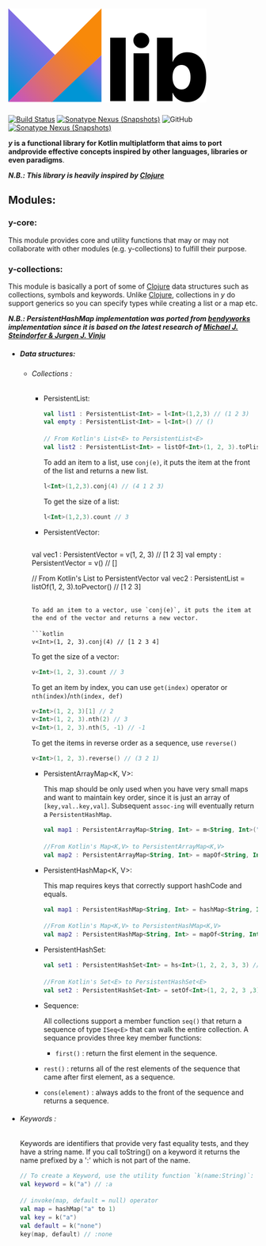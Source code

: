 ![Y](docs/art/logo-with-text.png)
========

[![Build Status](https://github.com/whyrising/y/workflows/build/badge.svg)](https://github.com/whyrising/y/actions) [![Sonatype Nexus (Snapshots)](https://img.shields.io/maven-central/v/com.github.whyrising.y/y-common?color=blue&label=latest%20release&server=https%3A%2F%2Foss.sonatype.org)](http://search.maven.org/#search|ga|1|com.github.whyrising.y) ![GitHub](https://img.shields.io/github/license/whyrising/y) [![Sonatype Nexus (Snapshots)](https://img.shields.io/nexus/s/com.github.whyrising.y/y-core?label=latest%20snapshot&server=https%3A%2F%2Foss.sonatype.org)](https://oss.sonatype.org/content/repositories/snapshots/com/github/whyrising/y/)

***y* is a functional library for Kotlin multiplatform that aims to port andprovide effective concepts inspired by other languages, libraries or even paradigms**.

***N.B.: This library is heavily inspired by [Clojure](https://clojure.org/index)***

## Modules:

### y-core:

This module provides core and utility functions that may or may not collaborate with other modules (e.g. y-collections) to fulfill their purpose.

### y-collections:

This module is basically a port of some of [Clojure](https://clojure.org/index) data structures such as collections, symbols and keywords. Unlike [Clojure](https://clojure.org/index), collections in *y* do support generics so you can specify types while creating a list or a map etc.

***N.B.: PersistentHashMap implementation was ported from [bendyworks](https://github.com/bendyworks/lean-map) implementation since it is based on the latest research of [Michael J. Steindorfer & Jurgen J. Vinju](https://michael.steindorfer.name/publications/oopsla15.pdf)***

- ##### Data structures:

  - ###### Collections :

    - PersistentList<E>:

      ```kotlin
      val list1 : PersistentList<Int> = l<Int>(1,2,3) // (1 2 3)
      val empty : PersistentList<Int> = l<Int>() // ()
      
      // From Kotlin's List<E> to PersistentList<E>
      val list2 : PersistentList<Int> = listOf<Int>(1, 2, 3).toPlist() // (1 2 3)
      ```

      To add an item to a list, use `conj(e)`, it puts the item at the front of the list and returns a new list.

      ```kotlin
      l<Int>(1,2,3).conj(4) // (4 1 2 3)
      ```

      To get the size of a list:

      ```kotlin
      l<Int>(1,2,3).count // 3
      ```

    - PersistentVector<E>:

      ```kotlin
    val vec1 : PersistentVector<Int> = v<Int>(1, 2, 3) // [1 2 3]
      val empty : PersistentVector<Int> = v<Int>() // []
      
      // From Kotlin's List<E> to PersistentVector<E>
      val vec2 : PersistentList<Int> = listOf<Int>(1, 2, 3).toPvector() // [1 2 3]
      ```
      
      To add an item to a vector, use `conj(e)`, it puts the item at the end of the vector and returns a new vector.
      
      ```kotlin
      v<Int>(1, 2, 3).conj(4) // [1 2 3 4]
      ```
      
      To get the size of a vector:
      
      ```kotlin
      v<Int>(1, 2, 3).count // 3
      ```
      
      To get an item by index, you can use `get(index)` operator or `nth(index)`/`nth(index, def)`
      
      ```kotlin
      v<Int>(1, 2, 3)[1] // 2
      v<Int>(1, 2, 3).nth(2) // 3
      v<Int>(1, 2, 3).nth(5, -1) // -1
      ```
      
      To get the items in reverse order as a sequence, use `reverse()`
      
      ```kotlin
      v<Int>(1, 2, 3).reverse() // (3 2 1)
      ```
      
    - PersistentArrayMap<K, V>:

      This map should be only used when you have very small maps and want to maintain key order, since it is just an array of `[key,val..key,val]`. Subsequent `assoc-ing` will eventually return a `PersistentHashMap`.

      ```kotlin
      val map1 : PersistentArrayMap<String, Int> = m<String, Int>("1" to 1, "2" to 2) // {"1" 1, "2" 2}
        
      //From Kotlin's Map<K,V> to PersistentArrayMap<K,V>
      val map2 : PersistentArrayMap<String, Int> = mapOf<String, Int>("1" to 1, "2" to 2).toPArrayMap() // {"1" 1, "2" 2}
      ```

    - PersistentHashMap<K, V>:

      This map requires keys that correctly support hashCode and equals.
  
      ```kotlin
      val map1 : PersistentHashMap<String, Int> = hashMap<String, Int>("1" to 1, "2" to 2) // {"1" 1, "2" 2}
      
      //From Kotlin's Map<K,V> to PersistentHashMap<K,V>
      val map2 : PersistentHashMap<String, Int> = mapOf<String, Int>("1" to 1, "2" to 2).toPhashMap() // {"1" 1, "2" 2}
      ```

    - PersistentHashSet<E>:
  
      ```kotlin
      val set1 : PersistentHashSet<Int> = hs<Int>(1, 2, 2, 3, 3) // #{1 2 3}
      
      //From Kotlin's Set<E> to PersistentHashSet<E>
      val set2 : PersistentHashSet<Int> = setOf<Int>(1, 2, 2, 3 ,3).toPhashSet() // #{1 2 3}
      ```
  
    - Sequence:

      All collections support a member function `seq()` that return a sequence of type `ISeq<E>` that can walk the entire collection. A sequance provides three key member functions:
  
      - `first()` : return the first element in the sequence.
    - `rest()` : returns all of the rest elements of the sequence that came after first element, as a sequence.
      
    - `cons(element)` : always adds to the front of the sequence and returns a sequence.
  
- ###### Keywords :
  
    Keywords are identifiers that provide very fast equality tests, and they have a string name. If you call toString() on a keyword it returns the name prefixed by a ':' which is not part of the name.
  
    ```kotlin
    // To create a Keyword, use the utility function `k(name:String)`:
    val keyword = k("a") // :a
    
    // invoke(map, default = null) operator
    val map = hashMap("a" to 1)
    val key = k("a")
    val default = k("none")
    key(map, default) // :none
    ```
